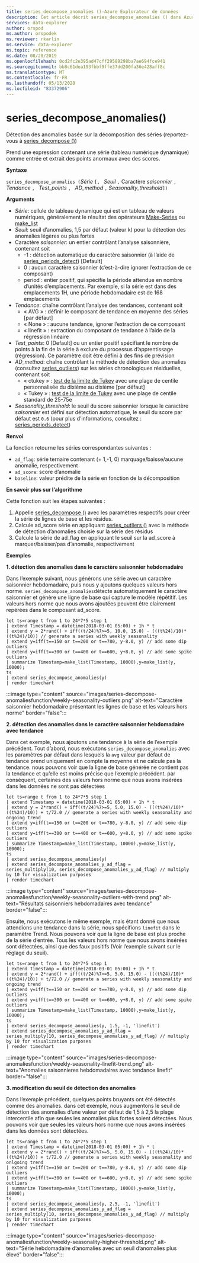 ```yaml
---
title: series_decompose_anomalies ()-Azure Explorateur de données
description: Cet article décrit series_decompose_anomalies () dans Azure Explorateur de données.
services: data-explorer
author: orspod
ms.author: orspodek
ms.reviewer: rkarlin
ms.service: data-explorer
ms.topic: reference
ms.date: 08/28/2019
ms.openlocfilehash: 0cd2fc2e395ad47cff29589298ba7ae694fce941
ms.sourcegitcommit: bb8c61dea193fbbf9ffe37dd200fa36e428aff8c
ms.translationtype: MT
ms.contentlocale: fr-FR
ms.lasthandoff: 05/13/2020
ms.locfileid: "83372906"
---
```

# <a name="series_decompose_anomalies"></a>series_decompose_anomalies()

Détection des anomalies basée sur la décomposition des séries (reportez-vous à [series_decompose ()](series-decomposefunction.md)) 

Prend une expression contenant une série (tableau numérique dynamique) comme entrée et extrait des points anormaux avec des scores.

**Syntaxe**

`series_decompose_anomalies (`*Série* `[, ` *Seuil* `,` Caractère *saisonnier* `,` *Tendance* `, ` *Test_points* `, ` *AD_method* `,` *Seasonality_threshold*`])`

**Arguments**

* *Série*: cellule de tableau dynamique qui est un tableau de valeurs numériques, généralement le résultat des opérateurs [Make-Series](make-seriesoperator.md) ou [make_list](makelist-aggfunction.md)
* *Seuil*: seuil d’anomalies, 1,5 par défaut (valeur k) pour la détection des anomalies légères ou plus fortes
* Caractère *saisonnier*: un entier contrôlant l’analyse saisonnière, contenant soit
    * -1 : détection automatique du caractère saisonnier (à l’aide de [series_periods_detect](series-periods-detectfunction.md)) [Default] 
    * 0 : aucun caractère saisonnier (c’est-à-dire ignorer l’extraction de ce composant)
    * period : entier positif, qui spécifie la période attendue en nombre d’unités d’emplacements. Par exemple, si la série est dans des emplacements 1H, une période hebdomadaire est de 168 emplacements
* *Tendance*: chaîne contrôlant l’analyse des tendances, contenant soit    
    * « AVG » : définir le composant de tendance en moyenne des séries [par défaut]
    * « None » : aucune tendance, ignorer l’extraction de ce composant 
    * « linefit » : extraction du composant de tendance à l’aide de la régression linéaire
* *Test_points*: 0 [Default] ou un entier positif spécifiant le nombre de points à la fin de la série à exclure du processus d’apprentissage (régression). Ce paramètre doit être défini à des fins de prévision
* *AD_method*: chaîne contrôlant la méthode de détection des anomalies (consultez [series_outliers](series-outliersfunction.md)) sur les séries chronologiques résiduelles, contenant soit    
    * « ctukey » : [test de la limite de Tukey](https://en.wikipedia.org/wiki/Outlier#Tukey's_fences) avec une plage de centile personnalisée du dixième au dixième [par défaut]
    * « Tukey » : [test de la limite de Tukey](https://en.wikipedia.org/wiki/Outlier#Tukey's_fences) avec une plage de centile standard de 25-75e
* *Seasonality_threshold*: le seuil du score saisonnier lorsque le caractère *saisonnier* est défini sur détection automatique, le seuil du score par défaut est `0.6` (pour plus d’informations, consultez : [series_periods_detect](series-periods-detectfunction.md))


**Renvoi**

 La fonction retourne les séries correspondantes suivantes :

* `ad_flag`: série ternaire contenant (+ 1,-1, 0) marquage/baisse/aucune anomalie, respectivement
* `ad_score`: score d’anomalie
* `baseline`: valeur prédite de la série en fonction de la décomposition

**En savoir plus sur l’algorithme**

Cette fonction suit les étapes suivantes :
1. Appelle [series_decompose ()](series-decomposefunction.md) avec les paramètres respectifs pour créer la série de lignes de base et les résidus.
2. Calcule ad_score série en appliquant [series_outliers ()](series-outliersfunction.md) avec la méthode de détection d’anomalies choisie sur la série des résidus
3. Calcule la série de ad_flag en appliquant le seuil sur la ad_score à marquer/baisser/pas d’anomalie, respectivement
 
**Exemples**

**1. détection des anomalies dans le caractère saisonnier hebdomadaire**

Dans l’exemple suivant, nous générons une série avec un caractère saisonnier hebdomadaire, puis nous y ajoutons quelques valeurs hors norme. `series_decompose_anomalies`détecte automatiquement le caractère saisonnier et génère une ligne de base qui capture le modèle répétitif. Les valeurs hors norme que nous avons ajoutées peuvent être clairement repérées dans le composant ad_score.

<!-- csl: https://help.kusto.windows.net:443/Samples -->
```kusto
let ts=range t from 1 to 24*7*5 step 1 
| extend Timestamp = datetime(2018-03-01 05:00) + 1h * t 
| extend y = 2*rand() + iff((t/24)%7>=5, 10.0, 15.0) - (((t%24)/10)*((t%24)/10)) // generate a series with weekly seasonality
| extend y=iff(t==150 or t==200 or t==780, y-8.0, y) // add some dip outliers
| extend y=iff(t==300 or t==400 or t==600, y+8.0, y) // add some spike outliers
| summarize Timestamp=make_list(Timestamp, 10000),y=make_list(y, 10000);
ts 
| extend series_decompose_anomalies(y)
| render timechart  
```

:::image type="content" source="images/series-decompose-anomaliesfunction/weekly-seasonality-outliers.png" alt-text="Caractère saisonnier hebdomadaire présentant les lignes de base et les valeurs hors norme" border="false":::

**2. détection des anomalies dans le caractère saisonnier hebdomadaire avec tendance**

Dans cet exemple, nous ajoutons une tendance à la série de l’exemple précédent. Tout d’abord, nous exécutons `series_decompose_anomalies` avec les paramètres par défaut dans lesquels la `avg` valeur par défaut de tendance prend uniquement en compte la moyenne et ne calcule pas la tendance. nous pouvons voir que la ligne de base générée ne contient pas la tendance et qu’elle est moins précise que l’exemple précédent. par conséquent, certaines des valeurs hors norme que nous avons insérées dans les données ne sont pas détectées

<!-- csl: https://help.kusto.windows.net:443/Samples -->
```kusto
let ts=range t from 1 to 24*7*5 step 1 
| extend Timestamp = datetime(2018-03-01 05:00) + 1h * t 
| extend y = 2*rand() + iff((t/24)%7>=5, 5.0, 15.0) - (((t%24)/10)*((t%24)/10)) + t/72.0 // generate a series with weekly seasonality and ongoing trend
| extend y=iff(t==150 or t==200 or t==780, y-8.0, y) // add some dip outliers
| extend y=iff(t==300 or t==400 or t==600, y+8.0, y) // add some spike outliers
| summarize Timestamp=make_list(Timestamp, 10000),y=make_list(y, 10000);
ts 
| extend series_decompose_anomalies(y)
| extend series_decompose_anomalies_y_ad_flag = 
series_multiply(10, series_decompose_anomalies_y_ad_flag) // multiply by 10 for visualization purposes
| render timechart   
```

:::image type="content" source="images/series-decompose-anomaliesfunction/weekly-seasonality-outliers-with-trend.png" alt-text="Résultats saisonniers hebdomadaires avec tendance" border="false":::

Ensuite, nous exécutons le même exemple, mais étant donné que nous attendions une tendance dans la série, nous spécifions `linefit` dans le paramètre Trend. Nous pouvons voir que la ligne de base est plus proche de la série d’entrée. Tous les valeurs hors norme que nous avons insérées sont détectées, ainsi que des faux positifs (Voir l’exemple suivant sur le réglage du seuil).

<!-- csl: https://help.kusto.windows.net:443/Samples -->
```kusto
let ts=range t from 1 to 24*7*5 step 1 
| extend Timestamp = datetime(2018-03-01 05:00) + 1h * t 
| extend y = 2*rand() + iff((t/24)%7>=5, 5.0, 15.0) - (((t%24)/10)*((t%24)/10)) + t/72.0 // generate a series with weekly seasonality and ongoing trend
| extend y=iff(t==150 or t==200 or t==780, y-8.0, y) // add some dip outliers
| extend y=iff(t==300 or t==400 or t==600, y+8.0, y) // add some spike outliers
| summarize Timestamp=make_list(Timestamp, 10000),y=make_list(y, 10000);
ts 
| extend series_decompose_anomalies(y, 1.5, -1, 'linefit')
| extend series_decompose_anomalies_y_ad_flag = 
series_multiply(10, series_decompose_anomalies_y_ad_flag) // multiply by 10 for visualization purposes
| render timechart  
```

:::image type="content" source="images/series-decompose-anomaliesfunction/weekly-seasonality-linefit-trend.png" alt-text="Anomalies saisonnieres hebdomadaires avec tendance linefit" border="false":::

**3. modification du seuil de détection des anomalies**

Dans l’exemple précédent, quelques points bruyants ont été détectés comme des anomalies. dans cet exemple, nous augmentons le seuil de détection des anomalies d’une valeur par défaut de 1,5 à 2,5 la plage intercentile afin que seules les anomalies plus fortes soient détectées. Nous pouvons voir que seules les valeurs hors norme que nous avons insérées dans les données sont détectées.

<!-- csl: https://help.kusto.windows.net:443/Samples -->
```kusto
let ts=range t from 1 to 24*7*5 step 1 
| extend Timestamp = datetime(2018-03-01 05:00) + 1h * t 
| extend y = 2*rand() + iff((t/24)%7>=5, 5.0, 15.0) - (((t%24)/10)*((t%24)/10)) + t/72.0 // generate a series with weekly seasonality and onlgoing trend
| extend y=iff(t==150 or t==200 or t==780, y-8.0, y) // add some dip outliers
| extend y=iff(t==300 or t==400 or t==600, y+8.0, y) // add some spike outliers
| summarize Timestamp=make_list(Timestamp, 10000),y=make_list(y, 10000);
ts 
| extend series_decompose_anomalies(y, 2.5, -1, 'linefit')
| extend series_decompose_anomalies_y_ad_flag = 
series_multiply(10, series_decompose_anomalies_y_ad_flag) // multiply by 10 for visualization purposes
| render timechart  
```

:::image type="content" source="images/series-decompose-anomaliesfunction/weekly-seasonality-higher-threshold.png" alt-text="Série hebdomadaire d’anomalies avec un seuil d’anomalies plus élevé" border="false":::

